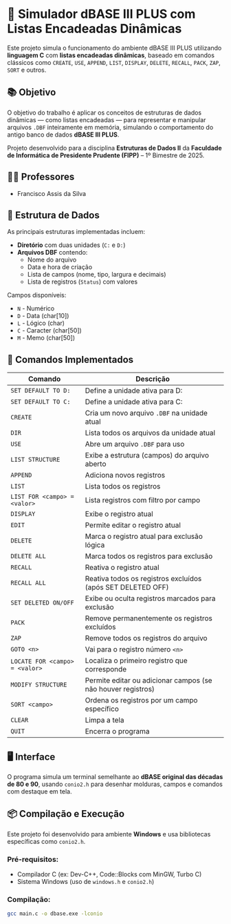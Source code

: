 # 💾 Simulador dBASE III PLUS com Listas Encadeadas Dinâmicas

Este projeto simula o funcionamento do ambiente dBASE III PLUS utilizando **linguagem C** com **listas encadeadas dinâmicas**, baseado em comandos clássicos como `CREATE`, `USE`, `APPEND`, `LIST`, `DISPLAY`, `DELETE`, `RECALL`, `PACK`, `ZAP`, `SORT` e outros.

## 📚 Objetivo

O objetivo do trabalho é aplicar os conceitos de estruturas de dados dinâmicas — como listas encadeadas — para representar e manipular arquivos `.DBF` inteiramente em memória, simulando o comportamento do antigo banco de dados **dBASE III PLUS**.

Projeto desenvolvido para a disciplina **Estruturas de Dados II** da **Faculdade de Informática de Presidente Prudente (FIPP)** – 1º Bimestre de 2025.

## 👨‍🏫 Professores
- Francisco Assis da Silva

## 🧱 Estrutura de Dados

As principais estruturas implementadas incluem:

- **Diretório** com duas unidades (`C:` e `D:`)
- **Arquivos DBF** contendo:
  - Nome do arquivo
  - Data e hora de criação
  - Lista de campos (nome, tipo, largura e decimais)
  - Lista de registros (`Status`) com valores

Campos disponíveis:
- `N` - Numérico
- `D` - Data (char[10])
- `L` - Lógico (char)
- `C` - Caracter (char[50])
- `M` - Memo (char[50])

## 📜 Comandos Implementados

| Comando            | Descrição                                                                 |
|--------------------|---------------------------------------------------------------------------|
| `SET DEFAULT TO D:`| Define a unidade ativa para D:                                            |
| `SET DEFAULT TO C:`| Define a unidade ativa para C:                                            |
| `CREATE`           | Cria um novo arquivo `.DBF` na unidade atual                              |
| `DIR`              | Lista todos os arquivos da unidade atual                                  |
| `USE`              | Abre um arquivo `.DBF` para uso                                           |
| `LIST STRUCTURE`   | Exibe a estrutura (campos) do arquivo aberto                              |
| `APPEND`           | Adiciona novos registros                                                  |
| `LIST`             | Lista todos os registros                                                  |
| `LIST FOR <campo> = <valor>` | Lista registros com filtro por campo                           |
| `DISPLAY`          | Exibe o registro atual                                                    |
| `EDIT`             | Permite editar o registro atual                                           |
| `DELETE`           | Marca o registro atual para exclusão lógica                               |
| `DELETE ALL`       | Marca todos os registros para exclusão                                    |
| `RECALL`           | Reativa o registro atual                                                  |
| `RECALL ALL`       | Reativa todos os registros excluídos (após SET DELETED OFF)              |
| `SET DELETED ON/OFF`| Exibe ou oculta registros marcados para exclusão                         |
| `PACK`             | Remove permanentemente os registros excluídos                             |
| `ZAP`              | Remove todos os registros do arquivo                                      |
| `GOTO <n>`         | Vai para o registro número `<n>`                                          |
| `LOCATE FOR <campo> = <valor>` | Localiza o primeiro registro que corresponde                   |
| `MODIFY STRUCTURE` | Permite editar ou adicionar campos (se não houver registros)             |
| `SORT <campo>`     | Ordena os registros por um campo específico                               |
| `CLEAR`            | Limpa a tela                                                              |
| `QUIT`             | Encerra o programa                                                        |

## 🖥️ Interface

O programa simula um terminal semelhante ao **dBASE original das décadas de 80 e 90**, usando `conio2.h` para desenhar molduras, campos e comandos com destaque em tela.

## 📦 Compilação e Execução

Este projeto foi desenvolvido para ambiente **Windows** e usa bibliotecas específicas como `conio2.h`.

### Pré-requisitos:
- Compilador C (ex: Dev-C++, Code::Blocks com MinGW, Turbo C)
- Sistema Windows (uso de `windows.h` e `conio2.h`)

### Compilação:
```bash
gcc main.c -o dbase.exe -lconio
